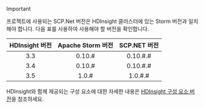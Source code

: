 > [!IMPORTANT]
> 프로젝트에 사용되는 SCP.Net 버전은 HDInsight 클러스터에 있는 Storm 버전과 일치해야 합니다. 다음 표를 사용하여 사용해야 할 버전을 확인합니다.
> 
> | HDInsight 버전 | Apache Storm 버전 | SCP.NET 버전 |
> |:---:|:---:|:---:|
> | 3.3 |0.10.# |0.10.#.# |
> | 3.4 |0.10.# |0.10.#.# |
> | 3.5 |1.0.# |1.0.#.# |
> 
> HDInsight와 함께 제공되는 구성 요소에 대한 자세한 내용은 [HDInsight 구성 요소 버전](../articles/hdinsight/hdinsight-component-versioning.md)을 참조하세요.
> 
> 

